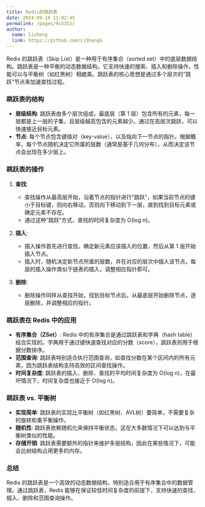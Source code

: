 ```yaml
---
title: Redis的跳跃表
date: 2024-09-10 11:02:45
permalink: /pages/9c5351/
author: 
  name: lisheng
  link: https://github.com/LiShengG
---
```

Redis 的跳跃表（Skip List）是一种用于有序集合（sorted set）中的底层数据结构。跳跃表是一种平衡的动态数据结构，它支持快速的搜索、插入和删除操作，性能可以与平衡树（如红黑树）相媲美。跳跃表的核心思想是通过多个层次的“跳跃”节点来加速查找过程。

### 跳跃表的结构
- **层级结构**: 跳跃表由多个层次组成，最底层（第 1 层）包含所有的元素，每一层都是上一层的子集，且层级越高包含的元素越少。通过在高层次跳跃，可以快速接近目标元素。
- **节点**: 每个节点包含键值对（key-value），以及指向下一节点的指针。根据概率，每个节点随机决定它所属的层数（通常是基于几何分布），从而决定该节点会出现在多少层上。

### 跳跃表的操作
1. **查找**:
   - 查找操作从最高层开始，沿着节点的指针进行“跳跃”，如果当前节点的键小于目标键，则向右移动，否则向下移动到下一层，直到找到目标元素或确定元素不存在。
   - 通过这种“跳跃”方式，查找的时间复杂度为 O(log n)。

2. **插入**:
   - 插入操作首先进行查找，确定新元素应该插入的位置，然后从第 1 层开始插入节点。
   - 插入时，随机决定新节点所属的层数，并在对应的层次中插入该节点。每层的插入操作类似于链表的插入，调整相应指针即可。

3. **删除**:
   - 删除操作同样从查找开始，找到目标节点后，从最底层开始删除节点，逐层删除，并调整相应的指针。

### 跳跃表在 Redis 中的应用
- **有序集合（ZSet）**: Redis 中的有序集合是通过跳跃表和字典（hash table）结合实现的。字典用于通过键快速查找对应的分数（score），跳跃表则用于根据分数排序。
- **范围查询**: 跳跃表特别适合执行范围查询，如查找分数在某个区间内的所有元素，因为跳跃表结构支持高效的区间查找操作。
- **时间复杂度**: 跳跃表的插入、删除、查找的平均时间复杂度为 O(log n)，在最坏情况下，时间复杂度也接近于 O(log n)。

### 跳跃表 vs. 平衡树
- **实现简单**: 跳跃表的实现比平衡树（如红黑树、AVL树）要简单，不需要复杂的旋转和重平衡操作。
- **随机性**: 跳跃表依赖随机化来保持平衡状态，这在大多数情况下可以达到与平衡树类似的性能。
- **存储开销**: 跳跃表需要额外的指针来维护多层结构，因此在某些情况下，可能会比树结构占用更多的内存。

### 总结
Redis 的跳跃表是一个高效的动态数据结构，特别适合用于有序集合中的数据管理。通过跳跃表，Redis 能够在保证较低时间复杂度的前提下，支持快速的查找、插入、删除和范围查询操作。